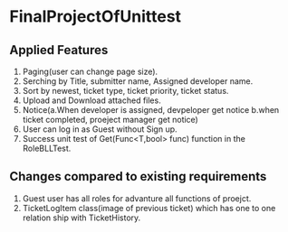 # FinalProjectOfUnittest
## Applied Features
1. Paging(user can change page size).<br/>
2. Serching by Title, submitter name, Assigned developer name.<br/>
3. Sort by newest, ticket type, ticket priority, ticket status.<br/>
4. Upload and Download attached files.<br/>
5. Notice(a.When developer is assigned, devpeloper get notice b.when ticket completed, proeject manager get notice) 
6. User can log in as Guest without Sign up.
7. Success unit test of Get(Func<T,bool> func) function in the RoleBLLTest. 
## Changes compared to existing requirements
1. Guest user has all roles for advanture all functions of proejct.
2. TicketLogItem class(image of previous ticket) which has one to one relation ship with TicketHistory.
